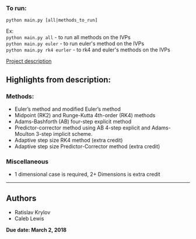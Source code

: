 ### To run:
`python main.py [all|methods_to_run]`  
  
Ex:  
`python main.py all` - to run all methods on the IVPs  
`python main.py euler` - to run euler's method on the IVPs  
`python main.py rk4 eurler` - to rk4 and euler's methods on the IVPs


[Project description](https://math.gsu.edu/xye/course/na_handout/project/proj1.pdf)

## Highlights from description:
### Methods:
- Euler’s method and modified Euler’s method
- Midpoint (RK2) and Runge-Kutta 4th-order (RK4) methods 
- Adams-Bashforth (AB) four-step explicit method 
- Predictor-corrector method using AB 4-step explicit and Adams-Moulton 3-step implicit scheme. 
- Adaptive step size RK4 method (extra credit) 
- Adaptive step size Predictor-Corrector method (extra credit)

### Miscellaneous
- 1 dimensional case is required, 2+ Dimensions is extra credit
---

## Authors
- Ratislav Krylov
- Caleb Lewis

**Due date: March 2, 2018**
